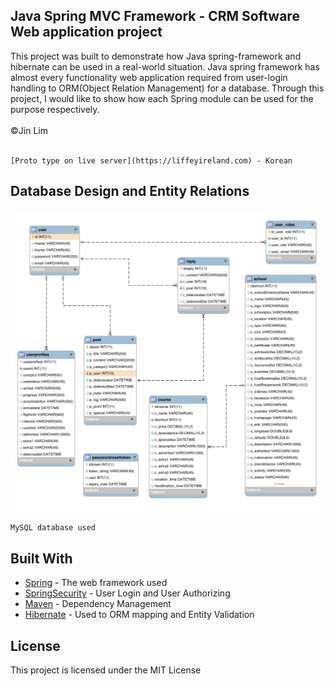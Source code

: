 ## Java Spring MVC Framework - CRM Software Web application project

This project was built to demonstrate how Java spring-framework and hibernate can be used in a real-world situation.
Java spring framework has almost every functionality web application required from user-login handling to ORM(Object Relation Management) for a database. Through this project, I would like to show how each Spring module can be used for the purpose respectively.
<br/><br/>
©Jin Lim
<br/><br/>
```
[Proto type on live server](https://liffeyireland.com) - Korean
```

## Database Design and Entity Relations
![databasedesign](./pics/01.png "s01")

```
MySQL database used
```

## Built With

* [Spring](https://spring.io/) - The web framework used
* [SpringSecurity](https://spring.io/projects/spring-security/) - User Login and User Authorizing
* [Maven](https://maven.apache.org/) - Dependency Management
* [Hibernate](http://hibernate.org/) - Used to ORM mapping and Entity Validation

## License

This project is licensed under the MIT License
